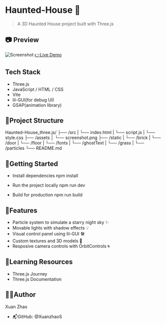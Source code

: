 # Haunted-House 👻

> A 3D Haunted House project built with Three.js

## 📷 Preview
![Screenshot](./assets/screenshot.gif)
[👉Live Demo](haunted-house-dusky-nine.vercel.app)

## Tech Stack
- Three.js
- JavaScript / HTML / CSS
- Vite
- lil-GUI(for debug UI)
- GSAP(animation library)

## 📁Project Structure
Haunted-House_three.js/
├── /src
|   └── index.html
|   └── script.js
|   └── style.css
├── /assets
│   └── screenshot.png
├── /static
|   └── /brick
|   └── /door
|   └── /floor
|   └── /fonts
|   └── /ghostText
|   └── /grass
|   └── /particles
└── README.md

## 🚀Getting Started
- Install dependencies
npm install

- Run the project locally
npm run dev

- Build for production
npm run build

## 📌Features
- Particle system to simulate a starry night sky ✨
- Movable lights with shadow effects 💡
- Visual control panel using lil-GUI 🛠️
- Custom textures and 3D models 👻
- Resposive camera controls with OrbitControls 🌀

## 🧠Learning Resources
- Three.js Journey
- Three.js Documentation

## 🙋‍♀️Author
Xuan Zhao
- 📬GitHub: @XuanzhaoS